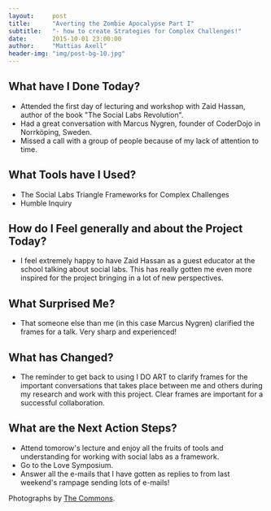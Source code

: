 ```yaml
---
layout:     post
title:      "Averting the Zombie Apocalypse Part I"
subtitle:   "- how to create Strategies for Complex Challenges!"
date:       2015-10-01 23:00:00
author:     "Mattias Axell"
header-img: "img/post-bg-10.jpg"
---
```


<h2 class="section-heading">What have I Done Today?</h2>

- Attended the first day of lecturing and workshop with Zaid Hassan, author of the book "The Social Labs Revolution".
- Had a great conversation with Marcus Nygren, founder of CoderDojo in Norrköping, Sweden.
- Missed a call with a group of people because of my lack of attention to time.

<h2 class="section-heading">What Tools have I Used?</h2>

- The Social Labs Triangle Frameworks for Complex Challenges
- Humble Inquiry

<h2 class="section-heading">How do I Feel generally and about the Project Today?</h2>

- I feel extremely happy to have Zaid Hassan as a guest educator at the school talking about social labs. This has really gotten me even more inspired for the project bringing in a lot of new perspectives.

<h2 class="section-heading">What Surprised Me?</h2>

- That someone else than me (in this case Marcus Nygren) clarified the frames for a talk. Very sharp and experienced! 

<h2 class="section-heading">What has Changed?</h2>

- The reminder to get back to using I DO ART to clarify frames for the important conversations that takes place between me and others during my research and work with this project. Clear frames are important for a successful collaboration.

<h2 class="section-heading">What are the Next Action Steps?</h2>

- Attend tomorow's lecture and enjoy all the fruits of tools and understanding for working with social labs as a framework.
- Go to the Love Symposium.
- Answer all the e-mails that I have gotten as replies to from last weekend's rampage sending lots of e-mails!

Photographs by <a href="https://www.flickr.com/commons">The Commons</a>.
